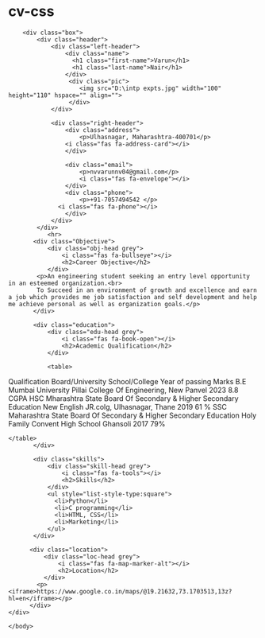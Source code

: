 # cv-css
<!DOCTYPE html>
<html>
<head>
    <meta charset="utf-8"/>
    <meta http-equiv="X-UA-Compatible" content="IE=edge"/>
    <meta name="viewport" content="width=device-width, initial-scale=1"/>
    <title>CV</title>
    <link rel="stylesheet" href="styles.css"/>

 <!-- Awesome font -->
 <script src="https://kit.fontawesome.com/a508a51525.js" crossorigin="anonymous"></script>


</head>
    <body>

        <div class="box">
            <div class="header">
                <div class="left-header">
                    <div class="name"> 
                      <h1 class="first-name">Varun</h1>
                      <h1 class="last-name">Nair</h1> 
                    </div>
                     <div class="pic">
                        <img src="D:\intp expts.jpg" width="100" height="110" hspace="" align="">
                     </div>
                </div>

                <div class="right-header">
                    <div class="address"> 
                        <p>Ulhasnagar, Maharashtra-400701</p>
                    <i class="fas fa-address-card"></i>
                    </div>

                    <div class="email"> 
                        <p>nvvarunnv04@gmail.com</p>
                        <i class="fas fa-envelope"></i>
                    </div>
                    <div class="phone">
                        <p>+91-7057494542 </p>
                  <i class="fas fa-phone"></i>
                    </div>
                </div>
            </div>
               <hr>
           <div class="Objective">
               <div class="obj-head grey">
                   <i class="fas fa-bullseye"></i>
                   <h2>Career Objective</h2>
               </div>
            <p>An engineering student seeking an entry level opportunity in an esteemed organization.<br>
            To Succeed in an environment of growth and excellence and earn a job which provides me job satisfaction and self development and help me achieve personal as well as organization goals.</p>
           </div>

           <div class="education">
               <div class="edu-head grey">
                   <i class="fas fa-book-open"></i>
                   <h2>Academic Qualification</h2>
               </div>

               <table> 
<tr>
    <th>Qualification</th>
    <th>Board/University</th>
    <th>School/College</th>
    <th>Year of passing</th>
    <th>Marks</th>
</tr>

<tr>
    <td>B.E</td>
    <td>Mumbai University</td>
    <td>Pillai College Of Engineering, New Panvel</td>
    <td>2023</td>
    <td>8.8 CGPA</td>
</tr>

<tr >
    <td>HSC</td>
    <td>Mharashtra State Board Of Secondary & Higher Secondary Education</td>
    <td>New  English JR.colg, Ulhasnagar, Thane</td>
    <td>2019</td>
    <td>61 %</td>
</tr>

<tr >
    <td>SSC</td>
    <td>Maharashtra State Board Of Secondary & Higher Secondary Education</td>
    <td>Holy Family Convent  High School Ghansoli</td>
    <td>2017</td>
    <td>79%</td>
</tr>

    </table>
           </div>

           <div class="skills">
               <div class="skill-head grey">
                   <i class="fas fa-tools"></i>
                   <h2>Skills</h2>
               </div>
               <ul style="list-style-type:square">
                 <li>Python</li>
                 <li>C programming</li>
                 <li>HTML, CSS</li>
                 <li>Marketing</li>
               </ul>
           </div>
         
          <div class="location">
              <div class="loc-head grey">
                  <i class="fas fa-map-marker-alt"></i>
                  <h2>Location</h2>
              </div>
            <p><iframe>https://www.google.co.in/maps/@19.21632,73.1703513,13z?hl=en</iframe></p>
          </div>
    </div> 

    </body>
</html>
